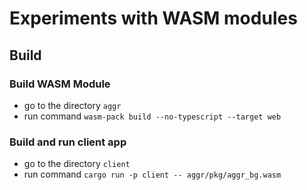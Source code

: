 # Experiments with WASM modules

## Build

### Build WASM Module

- go to the directory `aggr`
- run command `wasm-pack build --no-typescript --target web`

### Build and run client app

- go to the directory `client`
- run command `cargo run -p client -- aggr/pkg/aggr_bg.wasm`